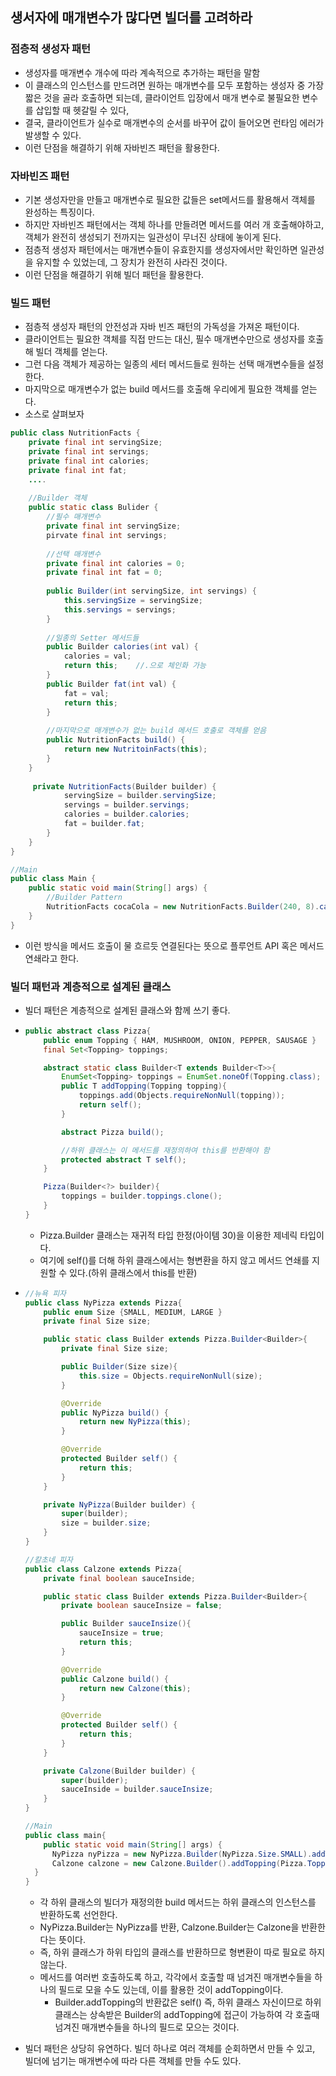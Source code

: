## 생서자에 매개변수가 많다면 빌더를 고려하라

### 점층적 생성자 패턴

- 생성자를 매개변수 개수에 따라 계속적으로 추가하는 패턴을 말함
- 이 클래스의 인스턴스를 만드려면 원하는 매개변수를 모두 포함하는 생성자 중 가장 짧은 것을 골라 호출하면 되는데, 클라이언트 입장에서 매개 변수로 불필요한 변수를 삽입할 때 헷갈릴 수 있다,
- 결국, 클라이언트가 실수로 매개변수의 순서를 바꾸어 값이 들어오면 런타임 에러가 발생할 수 있다.
- 이런 단점을 해결하기 위해 자바빈즈 패턴을 활용한다.



### 자바빈즈 패턴

- 기본 생성자만을 만들고 매개변수로 필요한 값들은 set메서드를 활용해서 객체를 완성하는 특징이다.
- 하지만 자바빈즈 패턴에서는 객체 하나를 만들려면 메서드를 여러 개 호출해야하고, 객체가 완전히 생성되기 전까지는 일관성이 무너진 상태에 놓이게 된다.
- 점층적 생성자 패턴에서는 매개변수들이 유효한지를 생성자에서만 확인하면 일관성을 유지할 수 있었는데, 그 장치가 완전히 사라진 것이다.
- 이런 단점을 해결하기 위해 빌더 패턴을 활용한다.



### 빌드 패턴

- 점층적 생성자 패턴의 안전성과 자바 빈즈 패턴의 가독성을 가져온 패턴이다.
- 클라이언트는 필요한 객체를 직접 만드는 대신, 필수 매개변수만으로 생성자를 호출해 빌더 객체를 얻는다.
- 그런 다음 객체가 제공하는 일종의 세터 메서드들로 원하는 선택 매개변수들을 설정한다.
- 마지막으로 매개변수가 없는 build 메서드를 호출해 우리에게 필요한 객체를 얻는다.
- 소스로 살펴보자

```java
public class NutritionFacts {
    private final int servingSize;
    private final int servings;
    private final int calories;
    private final int fat;
    ....
    
    //Builder 객체
    public static class Bulider {
        //필수 매개변수
        private final int servingSize;
        pirvate final int servings;
        
        //선택 매개변수
        private final int calories = 0;
        private final int fat = 0;
        
        public Builder(int servingSize, int servings) {
            this.servingSize = servingSize;
            this.servings = servings;
        }
        
        //일종의 Setter 메서드들
        public Builder calories(int val) {
            calories = val;
            return this;	//.으로 체인화 가능
        }
        public Builder fat(int val) {
            fat = val;
            return this;
        }
        
        //마지막으로 매개변수가 없는 build 메서드 호출로 객체를 얻음
        public NutritionFacts build() {
        	return new NutritoinFacts(this);
        }
    }
        
     private NutritionFacts(Builder builder) {
            servingSize = builder.servingSize;
            servings = builder.servings;
            calories = builder.calories;
            fat = builder.fat;
        }   
    }
}

//Main
public class Main {
    public static void main(String[] args) {
	    //Builder Pattern
        NutritionFacts cocaCola = new NutritionFacts.Builder(240, 8).calories(100).builder();
    }
}
```

- 이런 방식을 메서드 호출이 물 흐르듯 연결된다는 뜻으로 플루언트 API 혹은 메서드 연쇄라고 한다.



### 빌더 패턴과 계층적으로 설계된 클래스

- 빌더 패턴은 계층적으로 설계된 클래스와 함께 쓰기 좋다.

- ```java
  public abstract class Pizza{
      public enum Topping { HAM, MUSHROOM, ONION, PEPPER, SAUSAGE }
      final Set<Topping> toppings;
  
      abstract static class Builder<T extends Builder<T>>{
          EnumSet<Topping> toppings = EnumSet.noneOf(Topping.class);
          public T addTopping(Topping topping){
              toppings.add(Objects.requireNonNull(topping));
              return self();
          }
  
          abstract Pizza build();
  
          //하위 클래스는 이 메서드를 재정의하여 this를 반환해야 함
          protected abstract T self();
      }
  
      Pizza(Builder<?> builder){
          toppings = builder.toppings.clone();
      }
  }
  ```

  - Pizza.Builder 클래스는 재귀적 타입 한정(아이템 30)을 이용한 제네릭 타입이다.
  - 여기에 self()를 더해 하위 클래스에서는 형변환을 하지 않고 메서드 연쇄를 지원할 수 있다.(하위 클래스에서 this를 반환)

- ```java
  //뉴욕 피자
  public class NyPizza extends Pizza{
      public enum Size {SMALL, MEDIUM, LARGE }
      private final Size size;
  
      public static class Builder extends Pizza.Builder<Builder>{
          private final Size size;
  
          public Builder(Size size){
              this.size = Objects.requireNonNull(size);
          }
  
          @Override
          public NyPizza build() {
              return new NyPizza(this);
          }
  
          @Override
          protected Builder self() {
              return this;
          }
      }
  
      private NyPizza(Builder builder) {
          super(builder);
          size = builder.size;
      }
  }
  
  //칼초네 피자
  public class Calzone extends Pizza{
      private final boolean sauceInside;
  
      public static class Builder extends Pizza.Builder<Builder>{
          private boolean sauceInsize = false;
  
          public Builder sauceInsize(){
              sauceInsize = true;
              return this;
          }
  
          @Override
          public Calzone build() {
              return new Calzone(this);
          }
  
          @Override
          protected Builder self() {
              return this;
          }
      }
  
      private Calzone(Builder builder) {
          super(builder);
          sauceInside = builder.sauceInsize;
      }
  }
  
  //Main
  public class main{
      public static void main(String[] args) {
      	NyPizza nyPizza = new NyPizza.Builder(NyPizza.Size.SMALL).addTopping(Pizza.Topping.SAUSAGE).addTopping(Pizza.Topping.ONION).build();
  		Calzone calzone = new Calzone.Builder().addTopping(Pizza.Topping.HAM).sauceInsize().build();
  	}
  }
  
  ```

  - 각 하위 클래스의 빌더가 재정의한 build 메서드는 하위 클래스의 인스턴스를 반환하도록 선언한다.
  - NyPizza.Builder는 NyPizza를 반환, Calzone.Builder는 Calzone을 반환한다는 뜻이다.
  - 즉, 하위 클래스가 하위 타입의 클래스를 반환하므로  형변환이 따로 필요로 하지 않는다.
  - 메서드를 여러번 호출하도록 하고, 각각에서 호출할 때 넘겨진 매개변수들을 하나의 필드로 모을 수도 있는데, 이를 활용한 것이 addTopping이다.
    - Builder.addTopping의 반환값은 self() 즉, 하위 클래스 자신이므로 하위클래스는 상속받은 Builder의 addTopping에 접근이 가능하여 각 호출때 넘겨진 매개변수들을 하나의 필드로 모으는 것이다.

- 빌더 패턴은 상당히 유연하다. 빌더 하나로 여러 객체를 순회하면서 만들 수 있고, 빌더에 넘기는 매개변수에 따라 다른 객체를 만들 수도 있다.